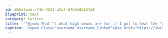```yaml
---
id: d6bafeae-c74b-42d1-a2af-67b3e0b151d0
blueprint: text
category: twitter
title: '''@jvdw That''s what high beams are for :) I got to hear the "crappy Land Cruiser" chatter from my passenger the whole way.'
caption: '<span class="username username_linked">@<a href="https://twitter.com/jvdw" title="John van der Woude">jvdw</a></span> That''s what high beams are for :) I got to hear the "crappy Land Cruiser" chatter from my passenger the whole way.'
---
```

